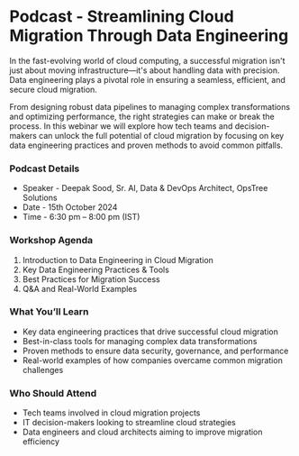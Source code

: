 # Podcast - Streamlining Cloud Migration Through Data Engineering

In the fast-evolving world of cloud computing, a successful migration isn't just about moving infrastructure—it's about handling data with precision. Data engineering plays a pivotal role in ensuring a seamless, efficient, and secure cloud migration.

From designing robust data pipelines to managing complex transformations and optimizing performance, the right strategies can make or break the process. In this webinar we will explore how tech teams and decision-makers can unlock the full potential of cloud migration by focusing on key data engineering practices and proven methods to avoid common pitfalls.

### Podcast Details

- Speaker - Deepak Sood, Sr. AI, Data & DevOps Architect, OpsTree Solutions
- Date - 15th October 2024
- Time - 6:30 pm – 8:00 pm (IST)

### Workshop Agenda

1. Introduction to Data Engineering in Cloud Migration
2. Key Data Engineering Practices & Tools
3. Best Practices for Migration Success
4. Q&A and Real-World Examples

### What You’ll Learn

- Key data engineering practices that drive successful cloud migration
- Best-in-class tools for managing complex data transformations
- Proven methods to ensure data security, governance, and performance
- Real-world examples of how companies overcame common migration challenges 

### Who Should Attend

- Tech teams involved in cloud migration projects 
- IT decision-makers looking to streamline cloud strategies 
- Data engineers and cloud architects aiming to improve migration efficiency 
